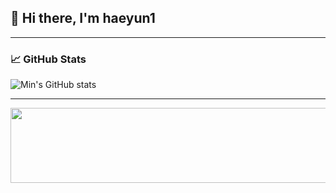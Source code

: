 ## 👋 Hi there, I'm haeyun1

-----

### 📈 GitHub Stats

![Min's GitHub stats](https://github-readme-stats.vercel.app/api?username=haeyun1&show_icons=true&theme=radical)

-----

<a href="https://github.com/devxb/gitanimals">
  <img src="https://render.gitanimals.org/lines/haeyun1?pet-id=729914339204301256&contribution-view=false" width="1000" height="120"/>
</a>
